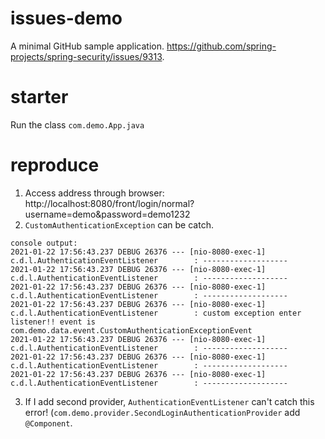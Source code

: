 # issues-demo
A minimal GitHub sample application. https://github.com/spring-projects/spring-security/issues/9313.

# starter
Run the  class `com.demo.App.java`

# reproduce
1. Access address through browser: http://localhost:8080/front/login/normal?username=demo&password=demo1232
2. `CustomAuthenticationException` can be catch.

```
console output:
2021-01-22 17:56:43.237 DEBUG 26376 --- [nio-8080-exec-1] c.d.l.AuthenticationEventListener        : -------------------
2021-01-22 17:56:43.237 DEBUG 26376 --- [nio-8080-exec-1] c.d.l.AuthenticationEventListener        : -------------------
2021-01-22 17:56:43.237 DEBUG 26376 --- [nio-8080-exec-1] c.d.l.AuthenticationEventListener        : -------------------
2021-01-22 17:56:43.237 DEBUG 26376 --- [nio-8080-exec-1] c.d.l.AuthenticationEventListener        : custom exception enter listener!! event is com.demo.data.event.CustomAuthenticationExceptionEvent
2021-01-22 17:56:43.237 DEBUG 26376 --- [nio-8080-exec-1] c.d.l.AuthenticationEventListener        : -------------------
2021-01-22 17:56:43.237 DEBUG 26376 --- [nio-8080-exec-1] c.d.l.AuthenticationEventListener        : -------------------
2021-01-22 17:56:43.237 DEBUG 26376 --- [nio-8080-exec-1] c.d.l.AuthenticationEventListener        : -------------------
```


3. If I add second provider, `AuthenticationEventListener` can't catch this error! (`com.demo.provider.SecondLoginAuthenticationProvider` add `@Component`.

